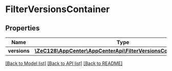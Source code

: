 # FilterVersionsContainer

## Properties
Name | Type | Description | Notes
------------ | ------------- | ------------- | -------------
**versions** | [**\ZeC128\AppCenter\AppCenterApi\FilterVersionsContainerVersions[]**](FilterVersionsContainerVersions.md) |  | [optional] 

[[Back to Model list]](../README.md#documentation-for-models) [[Back to API list]](../README.md#documentation-for-api-endpoints) [[Back to README]](../README.md)


